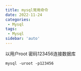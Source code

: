 ```yaml
---
title: mysql常用命令
date: 2022-11-24
categories:
 - Mysql
tags:
 - Mysql
sidebar: 'auto'
---
```

以用户root 密码123456连接数据库

```
mysql -uroot -p123456
```
